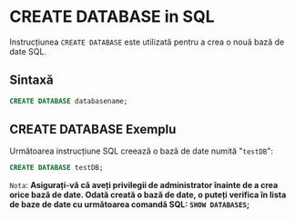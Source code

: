 # CREATE DATABASE in SQL


Instrucțiunea `CREATE DATABASE` este utilizată pentru a crea o nouă bază de date SQL.

## Sintaxă

```sql
CREATE DATABASE databasename;
```

## CREATE DATABASE Exemplu
Următoarea instrucțiune SQL creează o bază de date numită "`testDB`":

```sql
CREATE DATABASE testDB;
```

`Nota`: **Asigurați-vă că aveți privilegii de administrator înainte de a crea orice bază de date. Odată creată o bază de date, o puteți verifica în lista de baze de date cu următoarea comandă SQL: `SHOW DATABASES`;**
